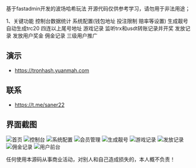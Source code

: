 基于fastadmin开发的波场哈希玩法
开源代码仅供参考学习，请勿用于非法用途；

1、关键功能
控制台数据统计
系统配置(钱包地址 投注限制 赔率等设置)
生成靓号 自动生成trc20 四连以上尾号地址
游戏记录 监听trx和usdt转账记录并开奖
发放记录 发放用户奖金
佣金记录 三级用户推广

## 演示

* https://tronhash.yuanmah.com

## 联系

* https://t.me/saner22



## 界面截图
![首页](https://file.ruclouds.com//i/2022/04/28/21cyl4.png)
![控制台](https://file.ruclouds.com//i/2022/04/28/21d4fu.png)
![系统配置](https://file.ruclouds.com//i/2022/04/28/21d3gj.png)
![会员管理](https://file.ruclouds.com//i/2022/04/28/21dd3a.png)
![生成靓号](https://file.ruclouds.com//i/2022/04/28/21dfmx.png)
![游戏记录](https://file.ruclouds.com//i/2022/04/28/21dcjc.png)
![发放记录](https://file.ruclouds.com//i/2022/04/28/21dmak.png)
![佣金记录](https://file.ruclouds.com//i/2022/04/28/21dkff.png)
![用户前台](https://file.ruclouds.com//i/2022/04/28/21dmyq.png)


任何使用本源码从事商业活动，对别人和自己造成损失的，本人概不负责！

